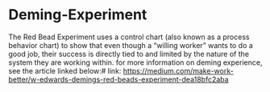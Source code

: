 # Deming-Experiment
The Red Bead Experiment uses a control chart (also known as a process behavior chart) to show that even though a “willing worker” wants to do a good job, their success is directly tied to and limited by the nature of the system they are working within. for more information on deming experience, see the article linked below:#
link: https://medium.com/make-work-better/w-edwards-demings-red-beads-experiment-dea18bfc2aba
